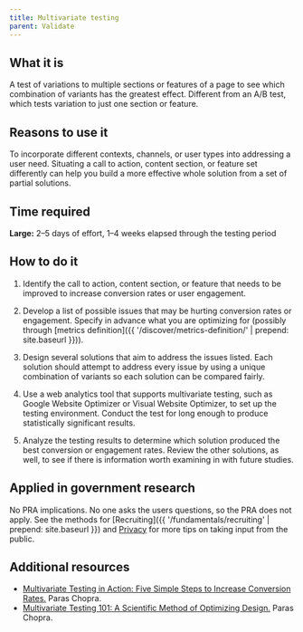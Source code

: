 ```yaml
---
title: Multivariate testing
parent: Validate
---
```


## What it is

A test of variations to multiple sections or features of a page to see which combination of variants has the greatest effect. Different from an A/B test, which tests variation to just one section or feature.

## Reasons to use it

To incorporate different contexts, channels, or user types into addressing a user need. Situating a call to action, content section, or feature set differently can help you build a more effective whole solution from a set of partial solutions.

## Time required

**Large:** 2–5 days of effort, 1–4 weeks elapsed through the testing period

## How to do it

1. Identify the call to action, content section, or feature that needs to be improved to increase conversion rates or user engagement.

2. Develop a list of possible issues that may be hurting conversion rates or engagement. Specify in advance what you are optimizing for (possibly through [metrics definition]({{ '/discover/metrics-definition/' | prepend: site.baseurl }})).

3. Design several solutions that aim to address the issues listed. Each solution should attempt to address every issue by using a unique combination of variants so each solution can be compared fairly.

4. Use a web analytics tool that supports multivariate testing, such as Google Website Optimizer or Visual Website Optimizer, to set up the testing environment. Conduct the test for long enough to produce statistically significant results.

5. Analyze the testing results to determine which solution produced the best conversion or engagement rates. Review the other solutions, as well, to see if there is information worth examining in with future studies.

## Applied in government research

No PRA implications. No one asks the users questions, so the PRA does not apply. See the methods for [Recruiting]({{ '/fundamentals/recruiting' | prepend: site.baseurl }}) and [Privacy](../privacy) for more tips on taking input from the public.

## Additional resources

- [Multivariate Testing in Action: Five Simple Steps to Increase Conversion Rates.](http://www.smashingmagazine.com/2010/11/multivariate-testing-in-action-five-simple-steps-to-increase-conversion-rates/) Paras Chopra. 
- [Multivariate Testing 101: A Scientific Method of Optimizing Design.](http://www.smashingmagazine.com/2011/04/multivariate-testing-101-a-scientific-method-of-optimizing-design/) Paras Chopra. 

